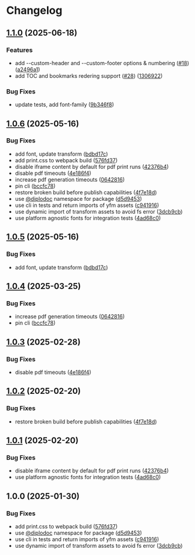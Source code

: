 # Changelog

## [1.1.0](https://github.com/diplodoc-platform/pdf-generator/compare/v1.0.6...v1.1.0) (2025-06-18)


### Features

* add --custom-header and --custom-footer options & numbering ([#18](https://github.com/diplodoc-platform/pdf-generator/issues/18)) ([a2496a1](https://github.com/diplodoc-platform/pdf-generator/commit/a2496a1a7a78481f6314f0d87c72d1cb719b7354))
* add TOC and bookmarks redering support ([#28](https://github.com/diplodoc-platform/pdf-generator/issues/28)) ([1306922](https://github.com/diplodoc-platform/pdf-generator/commit/1306922ed9126d69dc687690afcb664476f4ea4c))


### Bug Fixes

* update tests, add font-family ([9b346f8](https://github.com/diplodoc-platform/pdf-generator/commit/9b346f8c9c2aaca22a2b6ae39c53773089c33a84))

## [1.0.6](https://github.com/diplodoc-platform/pdf-generator/compare/v1.0.5...v1.0.6) (2025-05-16)


### Bug Fixes

* add font, update transform ([bdbd17c](https://github.com/diplodoc-platform/pdf-generator/commit/bdbd17ccc2ace9340c9d3c9f0e4aac2bb2cc7ee7))
* add print.css to webpack build ([576fd37](https://github.com/diplodoc-platform/pdf-generator/commit/576fd3764a19999d51ae840feced35c23fdbd280))
* disable iframe content by default for pdf print runs ([42376b4](https://github.com/diplodoc-platform/pdf-generator/commit/42376b4b274efbe31a451050472bd72a0c0757a6))
* disable pdf timeouts ([4e186f4](https://github.com/diplodoc-platform/pdf-generator/commit/4e186f4f4f873af8a63bcf7d2ebc2634997635c9))
* increase pdf generation timeouts ([0642816](https://github.com/diplodoc-platform/pdf-generator/commit/0642816bc0ba98bb70f7e09810dbaab1884a4b2f))
* pin cli ([bccfc78](https://github.com/diplodoc-platform/pdf-generator/commit/bccfc78edecb80bf040247a21c8f3f72f33b1408))
* restore broken build before publish capabilities ([4f7e18d](https://github.com/diplodoc-platform/pdf-generator/commit/4f7e18dab0cd027bc1deb257b5224b833ac9be83))
* use [@diplodoc](https://github.com/diplodoc) namespace for package ([d5d9453](https://github.com/diplodoc-platform/pdf-generator/commit/d5d94533443c9e36b20e469636f7c3d6530d5741))
* use cli in tests and return imports of yfm assets ([c941916](https://github.com/diplodoc-platform/pdf-generator/commit/c941916af6627453f00d348e74d7e91bb9cfdaad))
* use dynamic import of transform assets to avoid fs error ([3dcb9cb](https://github.com/diplodoc-platform/pdf-generator/commit/3dcb9cb494d3693e026f8003668dce4da77f294b))
* use platform agnostic fonts for integration tests ([4ad68c0](https://github.com/diplodoc-platform/pdf-generator/commit/4ad68c02c37a37baff97175f59bc304f957952ed))

## [1.0.5](https://github.com/diplodoc-platform/pdf-generator/compare/v1.0.4...v1.0.5) (2025-05-16)


### Bug Fixes

* add font, update transform ([bdbd17c](https://github.com/diplodoc-platform/pdf-generator/commit/bdbd17ccc2ace9340c9d3c9f0e4aac2bb2cc7ee7))

## [1.0.4](https://github.com/diplodoc-platform/pdf-generator/compare/v1.0.3...v1.0.4) (2025-03-25)


### Bug Fixes

* increase pdf generation timeouts ([0642816](https://github.com/diplodoc-platform/pdf-generator/commit/0642816bc0ba98bb70f7e09810dbaab1884a4b2f))
* pin cli ([bccfc78](https://github.com/diplodoc-platform/pdf-generator/commit/bccfc78edecb80bf040247a21c8f3f72f33b1408))

## [1.0.3](https://github.com/diplodoc-platform/pdf-generator/compare/v1.0.2...v1.0.3) (2025-02-28)


### Bug Fixes

* disable pdf timeouts ([4e186f4](https://github.com/diplodoc-platform/pdf-generator/commit/4e186f4f4f873af8a63bcf7d2ebc2634997635c9))

## [1.0.2](https://github.com/diplodoc-platform/pdf-generator/compare/v1.0.1...v1.0.2) (2025-02-20)


### Bug Fixes

* restore broken build before publish capabilities ([4f7e18d](https://github.com/diplodoc-platform/pdf-generator/commit/4f7e18dab0cd027bc1deb257b5224b833ac9be83))

## [1.0.1](https://github.com/diplodoc-platform/pdf-generator/compare/v1.0.0...v1.0.1) (2025-02-20)


### Bug Fixes

* disable iframe content by default for pdf print runs ([42376b4](https://github.com/diplodoc-platform/pdf-generator/commit/42376b4b274efbe31a451050472bd72a0c0757a6))
* use platform agnostic fonts for integration tests ([4ad68c0](https://github.com/diplodoc-platform/pdf-generator/commit/4ad68c02c37a37baff97175f59bc304f957952ed))

## 1.0.0 (2025-01-30)


### Bug Fixes

* add print.css to webpack build ([576fd37](https://github.com/diplodoc-platform/pdf-generator/commit/576fd3764a19999d51ae840feced35c23fdbd280))
* use [@diplodoc](https://github.com/diplodoc) namespace for package ([d5d9453](https://github.com/diplodoc-platform/pdf-generator/commit/d5d94533443c9e36b20e469636f7c3d6530d5741))
* use cli in tests and return imports of yfm assets ([c941916](https://github.com/diplodoc-platform/pdf-generator/commit/c941916af6627453f00d348e74d7e91bb9cfdaad))
* use dynamic import of transform assets to avoid fs error ([3dcb9cb](https://github.com/diplodoc-platform/pdf-generator/commit/3dcb9cb494d3693e026f8003668dce4da77f294b))
